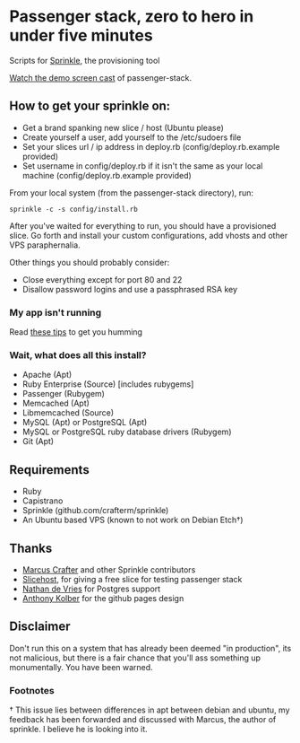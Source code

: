 # Passenger stack, zero to hero in under five minutes
Scripts for [Sprinkle](http://github.com/crafterm/sprinkle/ "Sprinkle"), the provisioning tool

[Watch the demo screen cast](http://www.vimeo.com/2888665) of passenger-stack.

## How to get your sprinkle on:

* Get a brand spanking new slice / host (Ubuntu please)
* Create yourself a user, add yourself to the /etc/sudoers file
* Set your slices url / ip address in deploy.rb (config/deploy.rb.example provided)
* Set username in config/deploy.rb if it isn't the same as your local machine (config/deploy.rb.example provided)

From your local system (from the passenger-stack directory), run:

    sprinkle -c -s config/install.rb

After you've waited for everything to run, you should have a provisioned slice.
Go forth and install your custom configurations, add vhosts and other VPS paraphernalia.

Other things you should probably consider:

* Close everything except for port 80 and 22
* Disallow password logins and use a passphrased RSA key

### My app isn't running

Read [these tips](http://github.com/benschwarz/passenger-stack/wikis/my-app-isnt-running) to get you humming

### Wait, what does all this install?

* Apache (Apt)
* Ruby Enterprise (Source) [includes rubygems]
* Passenger (Rubygem)
* Memcached (Apt)
* Libmemcached (Source)
* MySQL (Apt) or PostgreSQL (Apt)
* MySQL or PostgreSQL ruby database drivers (Rubygem)
* Git (Apt)

## Requirements
* Ruby
* Capistrano
* Sprinkle (github.com/crafterm/sprinkle)
* An Ubuntu based VPS (known to not work on Debian Etch†)

## Thanks

* [Marcus Crafter](http://github.com/crafterm) and other Sprinkle contributors
* [Slicehost](http://slicehost.com), for giving a free slice for testing passenger stack
* [Nathan de Vries](http://github.com/atnan) for Postgres support
* [Anthony Kolber](http://aestheticallyloyal.com) for the github pages design

## Disclaimer

Don't run this on a system that has already been deemed "in production", its not malicious, but there is a fair chance
that you'll ass something up monumentally. You have been warned. 

### Footnotes

† This issue lies between differences in apt between debian and ubuntu, my feedback has been forwarded and discussed with Marcus, the author of sprinkle. I believe he is looking into it.
